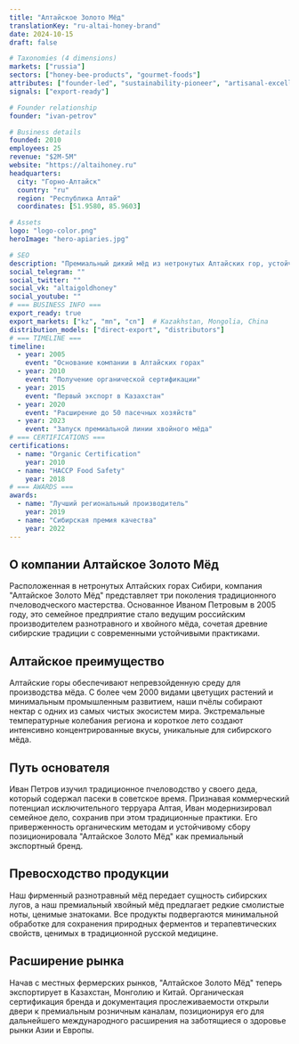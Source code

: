 ```yaml
---
title: "Алтайское Золото Мёд"
translationKey: "ru-altai-honey-brand"
date: 2024-10-15
draft: false

# Taxonomies (4 dimensions)
markets: ["russia"]
sectors: ["honey-bee-products", "gourmet-foods"]
attributes: ["founder-led", "sustainability-pioneer", "artisanal-excellence"]
signals: ["export-ready"]

# Founder relationship
founder: "ivan-petrov"

# Business details
founded: 2010
employees: 25
revenue: "$2M-5M"
website: "https://altaihoney.ru"
headquarters:
  city: "Горно-Алтайск"
  country: "ru"
  region: "Республика Алтай"
  coordinates: [51.9580, 85.9603]

# Assets
logo: "logo-color.png"
heroImage: "hero-apiaries.jpg"

# SEO
description: "Премиальный дикий мёд из нетронутых Алтайских гор, устойчиво собранный традиционными методами"
social_telegram: ""
social_twitter: ""
social_vk: "altaigoldhoney"
social_youtube: ""
# === BUSINESS INFO ===
export_ready: true
export_markets: ["kz", "mn", "cn"]  # Kazakhstan, Mongolia, China
distribution_models: ["direct-export", "distributors"]
# === TIMELINE ===
timeline:
  - year: 2005
    event: "Основание компании в Алтайских горах"
  - year: 2010
    event: "Получение органической сертификации"
  - year: 2015
    event: "Первый экспорт в Казахстан"
  - year: 2020
    event: "Расширение до 50 пасечных хозяйств"
  - year: 2023
    event: "Запуск премиальной линии хвойного мёда"
# === CERTIFICATIONS ===
certifications:
  - name: "Organic Certification"
    year: 2010
  - name: "HACCP Food Safety"
    year: 2018
# === AWARDS ===
awards:
  - name: "Лучший региональный производитель"
    year: 2019
  - name: "Сибирская премия качества"
    year: 2022
---
```


## О компании Алтайское Золото Мёд

Расположенная в нетронутых Алтайских горах Сибири, компания "Алтайское Золото Мёд" представляет три поколения традиционного пчеловодческого мастерства. Основанное Иваном Петровым в 2005 году, это семейное предприятие стало ведущим российским производителем разнотравного и хвойного мёда, сочетая древние сибирские традиции с современными устойчивыми практиками.

## Алтайское преимущество

Алтайские горы обеспечивают непревзойденную среду для производства мёда. С более чем 2000 видами цветущих растений и минимальным промышленным развитием, наши пчёлы собирают нектар с одних из самых чистых экосистем мира. Экстремальные температурные колебания региона и короткое лето создают интенсивно концентрированные вкусы, уникальные для сибирского мёда.

## Путь основателя

Иван Петров изучил традиционное пчеловодство у своего деда, который содержал пасеки в советское время. Признавая коммерческий потенциал исключительного терруара Алтая, Иван модернизировал семейное дело, сохранив при этом традиционные практики. Его приверженность органическим методам и устойчивому сбору позиционировала "Алтайское Золото Мёд" как премиальный экспортный бренд.

## Превосходство продукции

Наш фирменный разнотравный мёд передает сущность сибирских лугов, а наш премиальный хвойный мёд предлагает редкие смолистые ноты, ценимые знатоками. Все продукты подвергаются минимальной обработке для сохранения природных ферментов и терапевтических свойств, ценимых в традиционной русской медицине.

## Расширение рынка

Начав с местных фермерских рынков, "Алтайское Золото Мёд" теперь экспортирует в Казахстан, Монголию и Китай. Органическая сертификация бренда и документация прослеживаемости открыли двери к премиальным розничным каналам, позиционируя его для дальнейшего международного расширения на заботящиеся о здоровье рынки Азии и Европы.

